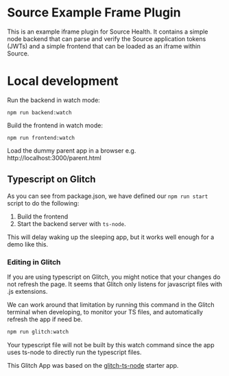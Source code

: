 # Source Example Frame Plugin

This is an example iframe plugin for Source Health. It contains a simple node
backend that can parse and verify the Source application tokens (JWTs) and a
simple frontend that can be loaded as an iframe within Source.

# Local development

Run the backend in watch mode:

```
npm run backend:watch
```

Build the frontend in watch mode:

```
npm run frontend:watch
```

Load the dummy parent app in a browser e.g. http://localhost:3000/parent.html

## Typescript on Glitch

As you can see from package.json, we have defined our `npm run start` script to
do the following:

1. Build the frontend
2. Start the backend server with `ts-node`.

This will delay waking up the sleeping app, but it works well enough for a demo like this.

### Editing in Glitch

If you are using typescript on Glitch, you might notice that your changes do not
refresh the page. It seems that Glitch only listens for javascript files with
.js extensions.

We can work around that limitation by running this command in the Glitch
terminal when developing, to monitor your TS files, and automatically refresh
the app if need be.

```sh
npm run glitch:watch
```

Your typescript file will not be built by this watch command since the app uses
ts-node to directly run the typescript files.

This Glitch App was based on the
[glitch-ts-node](https://github.com/codiechanel/glitch-ts-node) starter app.

